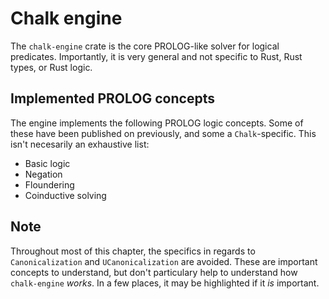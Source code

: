 # Chalk engine

The `chalk-engine` crate is the core PROLOG-like solver for logical predicates. Importantly, it is very general and not specific to Rust, Rust types, or Rust logic.

## Implemented PROLOG concepts

The engine implements the following PROLOG logic concepts. Some of these have been published on previously, and some a `Chalk`-specific. This isn't necesarily an exhaustive list:
- Basic logic
- Negation
- Floundering
- Coinductive solving

## Note

Throughout most of this chapter, the specifics in regards to `Canonicalization` and `UCanonicalization` are avoided. These are important concepts to understand, but don't particulary help to understand how `chalk-engine` *works*. In a few places, it may be highlighted if it *is* important.
